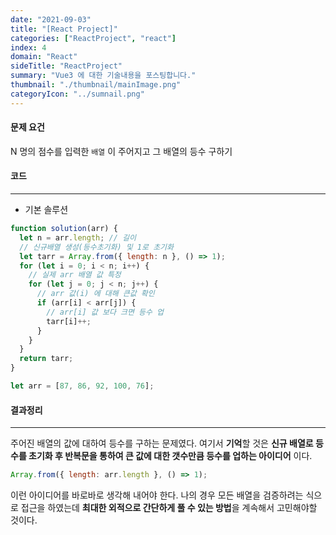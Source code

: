 ```yaml
---
date: "2021-09-03"
title: "[React Project]"
categories: ["ReactProject", "react"]
index: 4
domain: "React"
sideTitle: "ReactProject"
summary: "Vue3 에 대한 기술내용을 포스팅합니다."
thumbnail: "./thumbnail/mainImage.png"
categoryIcon: "../sumnail.png"
---
```


<div>

</div>

#### 문제 요건

N 명의 점수를 입력한 `배열` 이 주어지고 그 배열의 등수 구하기

#### 코드

---

- 기본 솔루션<br>

```javascript
function solution(arr) {
  let n = arr.length; // 길이
  // 신규배열 생성(등수초기화) 및 1로 초기화
  let tarr = Array.from({ length: n }, () => 1);
  for (let i = 0; i < n; i++) {
    // 실제 arr 배열 값 특정
    for (let j = 0; j < n; j++) {
      // arr 값(i) 에 대해 큰값 확인
      if (arr[i] < arr[j]) {
        // arr[i] 값 보다 크면 등수 업
        tarr[i]++;
      }
    }
  }
  return tarr;
}

let arr = [87, 86, 92, 100, 76];
```

#### 결과정리

---

주어진 배열의 값에 대하여 등수를 구하는 문제였다.
여기서 **기억**할 것은 **신규 배열로 등수를 초기화 후 반복문을 통하여 큰 값에 대한 갯수만큼 등수를 업하는 아이디어** 이다.

```javascript
Array.from({ length: arr.length }, () => 1);
```

이런 아이디어를 바로바로 생각해 내어야 한다.
나의 경우 모든 배열을 검증하려는 식으로 접근을 하였는데 **최대한 외적으로 간단하게 풀 수 있는 방법**을 계속해서 고민해야할 것이다.

